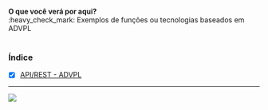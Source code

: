 
<a id="home" class="anchor" hidden="true" href="#home">
<h1 align="center">Totvs - Protheus</h1></a>
<br>
<b>O que você verá por aqui?</b><br>
:heavy_check_mark: Exemplos de funções ou tecnologias baseados em ADVPL
<br><br>

### Índice

- [X] <a href="#api_rest">API/REST - ADVPL</a>

<hr>
<a id="api_rest" class="anchor" hidden="true" href="#api_rest"><h2 align="center">API/REST - ADVPL</h2></a>
<a id="home" class="anchor" hidden="true" href="#home"><img src="https://github.githubassets.com/images/icons/emoji/unicode/1f51d.png" width="20"></a>
<img src="https://img.shields.io/static/v1?label=Status&message=Em%20Desenvolvimento&color=blue&style=flat-square"><br>





